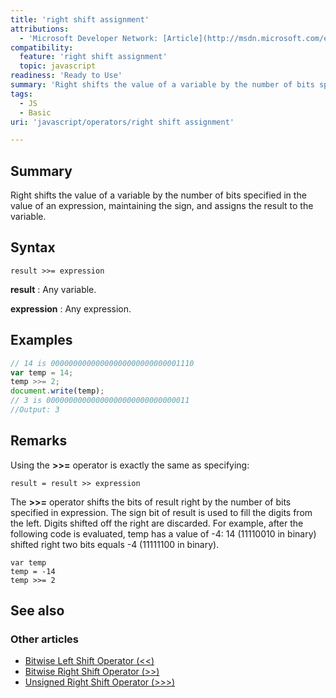 ```yaml
---
title: 'right shift assignment'
attributions:
  - 'Microsoft Developer Network: [Article](http://msdn.microsoft.com/en-us/library/ie/7fd7s4a7(v=vs.94).aspx)'
compatibility:
  feature: 'right shift assignment'
  topic: javascript
readiness: 'Ready to Use'
summary: 'Right shifts the value of a variable by the number of bits specified in the value of an expression, maintaining the sign, and assigns the result to the variable.'
tags:
  - JS
  - Basic
uri: 'javascript/operators/right shift assignment'

---
```

## Summary

Right shifts the value of a variable by the number of bits specified in the value of an expression, maintaining the sign, and assigns the result to the variable.

## Syntax

    result >>= expression

**result**
:   Any variable.

**expression**
:   Any expression.

## Examples

``` js
// 14 is 00000000000000000000000000001110
var temp = 14;
temp >>= 2;
document.write(temp);
// 3 is 00000000000000000000000000000011
//Output: 3
```

## Remarks

Using the **\>\>=** operator is exactly the same as specifying:

    result = result >> expression

The **\>\>=** operator shifts the bits of result right by the number of bits specified in expression. The sign bit of result is used to fill the digits from the left. Digits shifted off the right are discarded. For example, after the following code is evaluated, temp has a value of -4: 14 (11110010 in binary) shifted right two bits equals -4 (11111100 in binary).

    var temp
    temp = -14
    temp >>= 2

## See also

### Other articles

-   [Bitwise Left Shift Operator (\<\<)](/javascript/operators/bitwise_left_shift)
-   [Bitwise Right Shift Operator (\>\>)](/javascript/operators/bitwise_right_shift)
-   [Unsigned Right Shift Operator (\>\>\>)](/javascript/operators/unsigned_right_shift)


